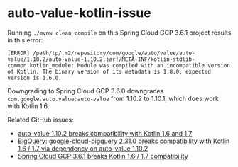 # auto-value-kotlin-issue

Running `./mvnw clean compile` on this Spring Cloud GCP 3.6.1 project results in this error:

```
[ERROR] /path/tp/.m2/repository/com/google/auto/value/auto-value/1.10.2/auto-value-1.10.2.jar!/META-INF/kotlin-stdlib-common.kotlin_module: Module was compiled with an incompatible version of Kotlin. The binary version of its metadata is 1.8.0, expected version is 1.6.0.
```

Downgrading to Spring Cloud GCP 3.6.0 downgrades `com.google.auto.value:auto-value` from 1.10.2 to 1.10.1, which does work with Kotlin 1.6.

Related GitHub issues:

* [auto-value 1.10.2 breaks compatibility with Kotlin 1.6 and 1.7](https://github.com/google/auto/issues/1574)
* [BigQuery: google-cloud-bigquery 2.31.0 breaks compatibility with Kotlin 1.6 / 1.7 via dependency on auto-value 1.10.2](https://github.com/googleapis/java-bigquery/issues/2852)
* [Spring Cloud GCP 3.6.1 breaks Kotlin 1.6 / 1.7 compatibility](https://github.com/GoogleCloudPlatform/spring-cloud-gcp/issues/2122)
